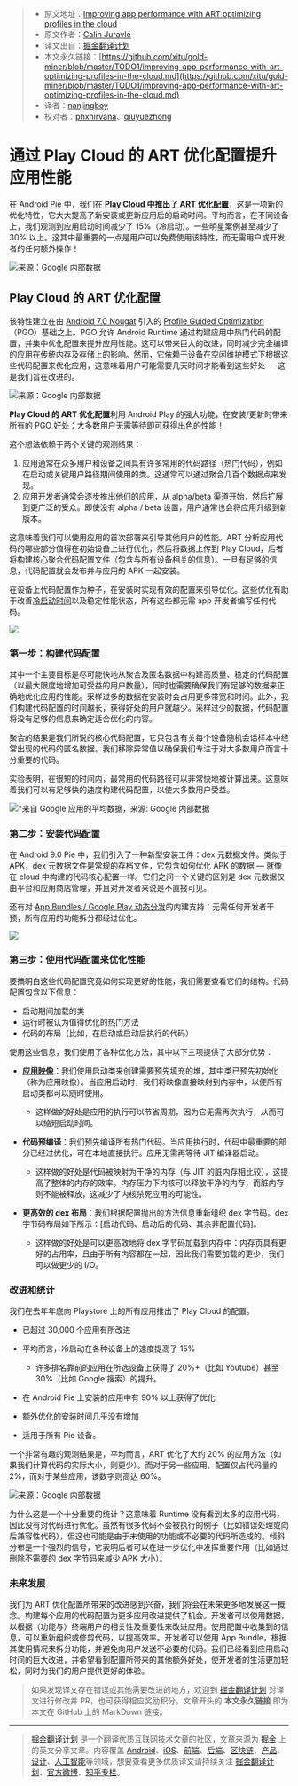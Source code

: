 > * 原文地址：[Improving app performance with ART optimizing profiles in the cloud](https://android-developers.googleblog.com/2019/04/improving-app-performance-with-art.html)
> * 原文作者：[Calin Juravle](https://android-developers.googleblog.com/2019/04/improving-app-performance-with-art.html)
> * 译文出自：[掘金翻译计划](https://github.com/xitu/gold-miner)
> * 本文永久链接：[https://github.com/xitu/gold-miner/blob/master/TODO1/improving-app-performance-with-art-optimizing-profiles-in-the-cloud.md](https://github.com/xitu/gold-miner/blob/master/TODO1/improving-app-performance-with-art-optimizing-profiles-in-the-cloud.md)
> * 译者：[nanjingboy](https://github.com/nanjingboy)
> * 校对者：[phxnirvana](https://github.com/phxnirvana)、[qiuyuezhong](https://github.com/qiuyuezhong)

# 通过 Play Cloud 的 ART 优化配置提升应用性能

在 Android Pie 中，我们在 **[Play Cloud 中推出了 ART 优化配置](https://youtu.be/Yi9-BqUxsno?list=PLWz5rJ2EKKc9Gq6FEnSXClhYkWAStbwlC&t=985)**，这是一项新的优化特性，它大大提高了新安装或更新应用后的启动时间。平均而言，在不同设备上，我们观测到应用启动时间减少了 15%（冷启动）。一些明星案例甚至减少了 30% 以上。这其中最重要的一点是用户可以免费使用该特性，而无需用户或开发者的任何额外操作！

![来源：Google 内部数据](https://2.bp.blogspot.com/-J__2yBAq9SA/XJ6pHDtWtJI/AAAAAAAAHXw/xOQySRneEdQcfgIMXRsZVErzXN1y9yJgwCLcBGAs/s1600/image3.png)

## Play Cloud 的 ART 优化配置

该特性建立在由 [Android 7.0 Nougat](https://www.youtube.com/watch?v=fwMM6g7wpQ8) 引入的 [Profile Guided Optimization](https://source.android.com/devices/tech/dalvik/jit-compiler)（PGO）基础之上。PGO 允许 Android Runtime 通过构建应用中热门代码的配置，并集中优化配置来提升应用性能。这可以带来巨大的改进，同时减少完全编译的应用在传统内存及存储上的影响。然而，它依赖于设备在空闲维护模式下根据这些代码配置来优化应用，这意味着用户可能需要几天时间才能看到这些好处 — 这是我们旨在改进的。

![来源：Google 内部数据](https://2.bp.blogspot.com/-6_ScCr79y7g/XJ6pSVfm7zI/AAAAAAAAHX0/PCTBWrbT4e87__cjtS07gE7eZetNvnQ-QCLcBGAs/s1600/image1.png)

**Play Cloud 的 ART 优化配置**利用 Android Play 的强大功能，在安装/更新时带来所有的 PGO 好处：大多数用户无需等待即可获得出色的性能！

这个想法依赖于两个关键的观测结果：

1. 应用通常在众多用户和设备之间具有许多常用的代码路径（热门代码），例如在启动或关键用户路径期间使用的类。这通常可以通过聚合几百个数据点来发现。
2. 应用开发者通常会逐步推出他们的应用，从 [alpha/beta 渠道](https://support.google.com/googleplay/android-developer/answer/3131213?hl=en)开始，然后扩展到更广泛的受众。即使没有 alpha / beta 设置，用户通常也会将应用升级到新版本。

这意味着我们可以使用应用的首次部署来引导其他用户的性能。ART 分析应用代码的哪些部分值得在初始设备上进行优化，然后将数据上传到 Play Cloud，后者将构建核心聚合代码配置文件（包含与所有设备相关的信息）。一旦有足够的信息，代码配置就会发布并与应用的 APK 一起安装。

在设备上代码配置作为种子，在安装时实现有效的配置来引导优化。这些优化有助于改善[冷启动时间](https://developer.android.com/topic/performance/vitals/launch-time#cold)以及稳定性能状态，所有这些都无需 app 开发者编写任何代码。

![](https://4.bp.blogspot.com/-YZvK3UU7D20/XJ6pZ21iv4I/AAAAAAAAHX8/9dOUqVkAqAwpS7cLu4GBUxS1NbjhOQQ3gCLcBGAs/s1600/image4.png)

### 第一步：构建代码配置

其中一个主要目标是尽可能快地从聚合及匿名数据中构建高质量、稳定的代码配置（以最大限度地增加可受益的用户数量），同时也需要确保我们有足够的数据来正确地优化应用的性能。采样过多的数据在安装时会占用更多带宽和时间。此外，我们构建代码配置的时间越长，获得好处的用户就越少。采样过少的数据，代码配置将没有足够的信息来确定适合优化的内容。

聚合的结果是我们所说的核心代码配置，它只包含有关每个设备随机会话样本中经常出现的代码的匿名数据。我们移除异常值以确保我们专注于对大多数用户而言十分重要的代码。

实验表明，在很短的时间内，最常用的代码路径可以非常快地被计算出来。这意味着我们可以有足够快的速度构建代码配置，以使大多数用户受益。

![*来自 Google 应用的平均数据，来源: Google 内部数据](https://4.bp.blogspot.com/-ExYg7hPhU8E/XJ6pf1CSfRI/AAAAAAAAHYA/P-1tN7ehCoseEnK_lgHvfieX6bZmgh1XACLcBGAs/s1600/image5.png)

### 第二步：安装代码配置

在 Android 9.0 Pie 中，我们引入了一种新型安装工件：dex 元数据文件。类似于 APK，dex 元数据文件是常规的存档文件，它包含如何优化 APK 的数据 — 就像在 cloud 中构建的代码核心配置一样。它们之间一个关键的区别是 dex 元数据仅由平台和应用商店管理，并且对开发者来说是不直接可见。

还有对 [App Bundles / Google Play 动态分发](https://developer.android.com/platform/technology/app-bundle/)的内建支持：无需任何开发者干预，所有应用的功能拆分都经过优化。

![](https://2.bp.blogspot.com/-mBErPA5xD0w/XJ6ppc6ye7I/AAAAAAAAHYE/kP_xVzVtdjY3Grrr7fHM3Oznde-s7a4jwCLcBGAs/s1600/image6.png)

### 第三步：使用代码配置来优化性能

要搞明白这些代码配置究竟如何实现更好的性能，我们需要查看它们的结构。代码配置包含以下信息：

* 启动期间加载的类
* 运行时被认为值得优化的热门方法
* 代码的布局（比如，在启动或启动后执行的代码）

使用这些信息，我们使用了各种优化方法，其中以下三项提供了大部分优势：

* **[应用映像](https://youtu.be/fwMM6g7wpQ8?t=2145)**：我们使用启动类来创建需要预先填充的堆，其中类已预先初始化（称为应用映像）。当应用启动时，我们将映像直接映射到内存中，以便所有启动类都可以随时使用。

  * 这样做的好处是应用的执行可以节省周期，因为它无需再次执行，从而可以缩短启动时间。

* **代码预编译**：我们预先编译所有热门代码。当应用执行时，代码中最重要的部分已经过优化，可在本地直接执行。应用无需再等待 JIT 编译器启动。

  * 这样做的好处是代码被映射为干净的内存（与 JIT 的脏内存相比较），这提高了整体的内存的效率。内存压力下内核可以释放干净的内存，而脏内存则不能被释放，这减少了内核杀死应用的可能性。

* **更高效的 dex 布局**：我们根据配置抛出的方法信息重新组织 dex 字节码。dex 字节码布局如下所示：\[启动代码、启动后的代码、其余非配置代码\]。

  * 这样做的好处是可以更高效地将 dex 字节码加载到内存中：内存页具有更好的占用率，且由于所有内容都在一起，因此我们需要加载的更少，我们可以做更少的 I/O。

### 改进和统计

我们在去年年底向 Playstore 上的所有应用推出了 Play Cloud 的配置。

* 已超过 30,000 个应用有所改进
* 平均而言，冷启动在各种设备上的速度提高了 15%

  * 许多排名靠前的应用在所选设备上获得了 20%+（比如 Youtube）甚至 30%（比如 Google 搜索）的提升。

* 在 Android Pie 上安装的应用中有 90% 以上获得了优化
* 额外优化的安装时间几乎没有增加
* 适用于所有 Pie 设备。

一个非常有趣的观测结果是，平均而言，ART 优化了大约 20% 的应用方法（如果我们计算代码的实际大小，则更少）。而对于另一些应用，配置仅占代码量的 2%，而对于某些应用，该数字则高达 60%。

![来源：Google 内部数据](https://1.bp.blogspot.com/-179Ds6kuco4/XJ6pxOk4_oI/AAAAAAAAHYQ/WdjbULWQ9ZkaPjzBQKlkawPNU_xLnF4fgCLcBGAs/s1600/image2.png)

为什么这是一个十分重要的统计？这意味着 Runtime 没有看到太多的应用代码，因此没有对代码进行优化。虽然有很多代码不会被执行的例子（比如错误处理或向后兼容性代码），但这也可能是由于未使用的功能或不必要的代码所造成的。倾斜分布是一个强烈的信号，它表明后者可以在进一步优化中发挥重要作用（比如通过删除不需要的 dex 字节码来减少 APK 大小）。

### 未来发展

我们为 ART 优化配置所带来的改进感到兴奋，我们将会在未来更多地发展这一概念。构建每个应用的代码配置为更多应用改进提供了机会。开发者可以使用数据，以根据（功能与）终端用户的相关性及重要性来改进应用。使用配置中收集到的信息，可以重新组织或修剪代码，以提高效率。开发者可以使用 App Bundle，根据其使用情况来拆分功能，并避免向用户发送不必要的代码。我们已经看到应用启动时间的巨大改进，并希望看到配置所带来的其他额外好处，使开发者的生活更加轻松，同时为我们的用户提供更好的体验。

> 如果发现译文存在错误或其他需要改进的地方，欢迎到 [掘金翻译计划](https://github.com/xitu/gold-miner) 对译文进行修改并 PR，也可获得相应奖励积分。文章开头的 **本文永久链接** 即为本文在 GitHub 上的 MarkDown 链接。

---

> [掘金翻译计划](https://github.com/xitu/gold-miner) 是一个翻译优质互联网技术文章的社区，文章来源为 [掘金](https://juejin.im) 上的英文分享文章。内容覆盖 [Android](https://github.com/xitu/gold-miner#android)、[iOS](https://github.com/xitu/gold-miner#ios)、[前端](https://github.com/xitu/gold-miner#前端)、[后端](https://github.com/xitu/gold-miner#后端)、[区块链](https://github.com/xitu/gold-miner#区块链)、[产品](https://github.com/xitu/gold-miner#产品)、[设计](https://github.com/xitu/gold-miner#设计)、[人工智能](https://github.com/xitu/gold-miner#人工智能)等领域，想要查看更多优质译文请持续关注 [掘金翻译计划](https://github.com/xitu/gold-miner)、[官方微博](http://weibo.com/juejinfanyi)、[知乎专栏](https://zhuanlan.zhihu.com/juejinfanyi)。
